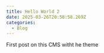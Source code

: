 ```yaml
---
title: Hello World 2
date: 2025-03-26T20:58:58.269Z
categories:
  - Blog
---
```

F﻿irst post on this CMS witht he theme